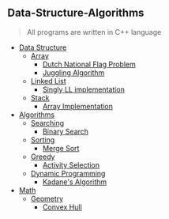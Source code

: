 ## Data-Structure-Algorithms ##
>All programs are written in C++ language

  * [Data Structure](https://github.com/ssashish21/Data-Structure-Algorithms/tree/master/Data%20Structure)
      * [Array](https://github.com/ssashish21/Data-Structure-Algorithms/tree/master/Data%20Structure/Array)
          * [Dutch National Flag Problem](https://github.com/ssashish21/Data-Structure-Algorithms/blob/master/Data%20Structure/Array/DutchNationalFlagProb.cpp) 
          * [Juggling Algorithm](https://github.com/ssashish21/Data-Structure-Algorithms/blob/master/Data%20Structure/Array/Juggling%20Algorithm.cpp)      
      * [Linked List](https://github.com/ssashish21/Data-Structure-Algorithms/tree/master/Data%20Structure/Linked%20List)
          * [Singly LL implementation](https://github.com/ssashish21/Data-Structure-Algorithms/blob/master/Data%20Structure/Linked%20List/linkedlist.cpp)
     * [Stack](https://github.com/ssashish21/Data-Structure-Algorithms/tree/master/Data%20Structure/Stack)
          * [Array Implementation](https://github.com/ssashish21/Data-Structure-Algorithms/blob/master/Data%20Structure/Stack/stack.cpp)
  * [Algorithms](https://github.com/ssashish21/Data-Structure-Algorithms/tree/master/Algorithms)
      * [Searching](https://github.com/ssashish21/Data-Structure-Algorithms/tree/master/Algorithms/Searching)
          * [Binary Search](https://github.com/ssashish21/Data-Structure-Algorithms/blob/master/Algorithms/Searching/Binarysearch.cpp)
      * [Sorting](https://github.com/ssashish21/Data-Structure-Algorithms/tree/master/Algorithms/Sorting)
          * [Merge Sort](https://github.com/ssashish21/Data-Structure-Algorithms/blob/master/Algorithms/Sorting/Merge%20Sort.cpp)
      * [Greedy](https://github.com/ssashish21/Data-Structure-Algorithms/tree/master/Algorithms/Greedy)
          * [Activity Selection](https://github.com/ssashish21/Data-Structure-Algorithms/blob/master/Algorithms/Greedy/BUSYMAN.cpp)
      * [Dynamic Programming](https://github.com/ssashish21/Data-Structure-Algorithms/tree/master/Algorithms/Dynamic%20Programming)
          * [Kadane's Algorithm](https://github.com/ssashish21/Data-Structure-Algorithms/blob/master/Algorithms/Dynamic%20Programming/kadane.cpp)
  * [Math](https://github.com/ssashish21/Data-Structure-Algorithms/tree/master/Math)
      * [Geometry]()
           * [Convex Hull](https://github.com/ssashish21/Data-Structure-Algorithms/blob/master/Math/convexhull.cpp)
  

